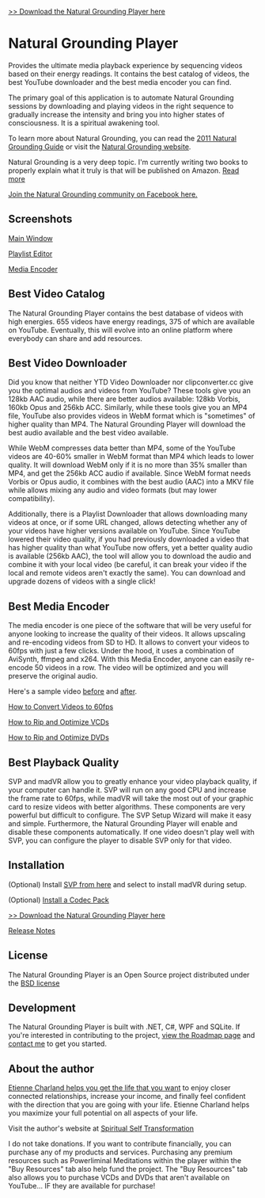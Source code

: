[>> Download the Natural Grounding Player here](https://sourceforge.net/projects/naturalgroundingplayer/)

# Natural Grounding Player
Provides the ultimate media playback experience by sequencing videos based on their energy readings. It contains the best catalog of videos, the best YouTube downloader and the best media encoder you can find.

The primary goal of this application is to automate Natural Grounding sessions by downloading and playing videos in the right sequence to gradually increase the intensity and bring you into higher states of consciousness. It is a spiritual awakening tool.

To learn more about Natural Grounding, you can read the <a href="https://www.shamanicattraction.com/files/ngguide2011.pdf">2011 Natural Grounding Guide</a> or visit the <a href="http://www.naturalgrounding.net/">Natural Grounding website</a>.

Natural Grounding is a very deep topic. I'm currently writing two books to properly explain what it truly is that will be published on Amazon. [Read more](https://github.com/mysteryx93/NaturalGroundingPlayer/wiki)

[Join the Natural Grounding community on Facebook here.](https://www.facebook.com/groups/sxenergytransformationalentertainment/)

## Screenshots
<a href="https://raw.githubusercontent.com/mysteryx93/NaturalGroundingPlayer/master/Setup/Screenshots/Screenshot1.png">Main Window</a>

<a href="https://raw.githubusercontent.com/mysteryx93/NaturalGroundingPlayer/master/Setup/Screenshots/Screenshot2.png">Playlist Editor</a>

<a href="https://raw.githubusercontent.com/mysteryx93/NaturalGroundingPlayer/master/Setup/Screenshots/Screenshot3.png">Media Encoder</a>

## Best Video Catalog

The Natural Grounding Player contains the best database of videos with high energies. 655 videos have energy readings, 375 of which are available on YouTube. Eventually, this will evolve into an online platform where everybody can share and add resources.

## Best Video Downloader

Did you know that neither YTD Video Downloader nor clipconverter.cc give you the optimal audios and videos from YouTube? These tools give you an 128kb AAC audio, while there are better audios available: 128kb Vorbis, 160kb Opus and 256kb ACC. Similarly, while these tools give you an MP4 file, YouTube also provides videos in WebM format which is "sometimes" of higher quality than MP4. The Natural Grounding Player will download the best audio available and the best video available.

While WebM compresses data better than MP4, some of the YouTube videos are 40-60% smaller in WebM format than MP4 which leads to lower quality. It will download WebM only if it is no more than 35% smaller than MP4, and get the 256kb ACC audio if available. Since WebM format needs Vorbis or Opus audio, it combines with the best audio (AAC) into a MKV file while allows mixing any audio and video formats (but may lower compatibility).

Additionally, there is a Playlist Downloader that allows downloading many videos at once, or if some URL changed, allows detecting whether any of your videos have higher versions available on YouTube. Since YouTube lowered their video quality, if you had previously downloaded a video that has higher quality than what YouTube now offers, yet a better quality audio is available (256kb AAC), the tool will allow you to download the audio and combine it with your local video (be careful, it can break your video if the local and remote videos aren't exactly the same). You can download and upgrade dozens of videos with a single click!

## Best Media Encoder

The media encoder is one piece of the software that will be very useful for anyone looking to increase the quality of their videos. It allows upscaling and re-encoding videos from SD to HD. It allows to convert your videos to 60fps with just a few clicks. Under the hood, it uses a combination of AviSynth, ffmpeg and x264. With this Media Encoder, anyone can easily re-encode 50 videos in a row. The video will be optimized and you will preserve the original audio.

Here's a sample video <a href="https://www.spiritualselftransformation.com/files/media-encoder-old.mpg">before</a> and <a href="https://www.spiritualselftransformation.com/files/media-encoder-new.mkv">after</a>.

[How to Convert Videos to 60fps](https://github.com/mysteryx93/NaturalGroundingPlayer/wiki/Convert-Videos-to-60fps)

[How to Rip and Optimize VCDs](https://github.com/mysteryx93/NaturalGroundingPlayer/wiki/How-to-Rip-VCDs)

[How to Rip and Optimize DVDs](https://github.com/mysteryx93/NaturalGroundingPlayer/wiki/How-to-Rip-DVDs)

## Best Playback Quality

SVP and madVR allow you to greatly enhance your video playback quality, if your computer can handle it. SVP will run on any good CPU and increase the frame rate to 60fps, while madVR will take the most out of your graphic card to resize videos with better algorithms. These components are very powerful but difficult to configure. The SVP Setup Wizard will make it easy and simple. Furthermore, the Natural Grounding Player will enable and disable these components automatically. If one video doesn't play well with SVP, you can configure the player to disable SVP only for that video.

## Installation

(Optional) Install [SVP from here](http://svp-team.com/) and select to install madVR during setup.

(Optional) [Install a Codec Pack](https://github.com/mysteryx93/NaturalGroundingPlayer/wiki/Should-I-Install-a-Codec-Pack)

[>> Download the Natural Grounding Player here](https://sourceforge.net/projects/naturalgroundingplayer/)

[Release Notes](https://github.com/mysteryx93/NaturalGroundingPlayer/releases)

## License

The Natural Grounding Player is an Open Source project distributed under the <a href="https://github.com/mysteryx93/NaturalGroundingPlayer/blob/master/Setup/LICENSE.md">BSD license</a>

## Development

The Natural Grounding Player is built with .NET, C#, WPF and SQLite. If you're interested in contributing to the project, <a href="https://github.com/mysteryx93/NaturalGroundingPlayer/wiki/Roadmap">view the Roadmap page</a> and <a href="https://www.spiritualselftransformation.com/about-us/contact-us">contact me</a> to get you started.

## About the author

<a href="https://www.spiritualselftransformation.com">Etienne Charland helps you get the life that you want</a> to enjoy closer connected relationships, increase your income, and finally feel confident with the direction that you are going with your life. Etienne Charland helps you maximize your full potential on all aspects of your life.

Visit the author's website at <a href="https://www.spiritualselftransformation.com">Spiritual Self Transformation</a>

I do not take donations. If you want to contribute financially, you can purchase any of my products and services. Purchasing any premium resources such as Powerliminal Meditations within the player within the "Buy Resources" tab also help fund the project. The "Buy Resources" tab also allows you to purchase VCDs and DVDs that aren't available on YouTube... IF they are available for purchase!
